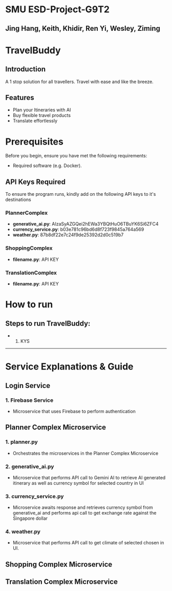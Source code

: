 # SMU ESD-Project-G9T2
## Jing Hang, Keith, Khidir, Ren Yi, Wesley, Ziming

# TravelBuddy

## Introduction
A 1 stop solution for all travellers. Travel with ease and like the breeze.

## Features
- Plan your Itineraries with AI
- Buy flexible travel products
- Translate effortlessly 

# Prerequisites
Before you begin, ensure you have met the following requirements:
- Required software (e.g. Docker).

## API Keys Required
To ensure the program runs, kindly add on the following API keys to it's destinations

### PlannerComplex
- **generative_ai.py**: AIzaSyAZGQei2hEWa3YBQtHuO6TBuYK6Si6ZFC4
- **currency_service.py**: b03e781c96bd6d8f723f9845a764a569
- **weather.py**: 87b8df22e7c24f9de25392d2d0c519b7

### ShoppingComplex
- **filename.py**: API KEY

### TranslationComplex
- **filename.py**: API KEY


# How to run 
## Steps to run TravelBuddy:
- 1. KYS

------------------------------------------------------------------------

# Service Explanations & Guide

## Login Service
### 1. Firebase Service
- Microservice that uses Firebase to perform authentication

## Planner Complex Microservice
### 1. planner.py 
- Orchestrates the microservices in the Planner Complex Microservice
### 2. generative_ai.py
- Microservice that performs API call to Gemini AI to retrieve AI generated itinerary as well as currency symbol for selected country in UI
### 3. currency_service.py
- Microservice awaits response and retrieves currency symbol from generative_ai and performs api call to get exchange rate against the Singapore dollar 
### 4. weather.py
- Microservice that performs API call to get climate of selected chosen in UI. 

## Shopping Complex Microservice

## Translation Complex Microservice





